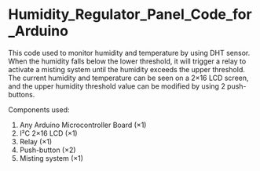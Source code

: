 # Humidity_Regulator_Panel_Code_for_Arduino
  This code used to monitor humidity and temperature by using DHT sensor. When the humidity falls below the lower threshold, it will trigger a relay to activate a misting system until the humidity exceeds the upper threshold.
  The current humidity and temperature can be seen on a 2×16 LCD screen, and the upper humidity threshold value can be modified by using 2 push-buttons.

Components used:
1. Any Arduino Microcontroller Board (×1)
2. I²C 2×16 LCD (×1)
3. Relay (×1)
4. Push-button (×2)
5. Misting system (×1)
